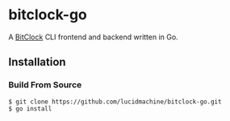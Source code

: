 # bitclock-go

A [BitClock](https://github.com/lucidmachine/bitclock) CLI frontend and backend written in Go.

## Installation

### Build From Source

```
$ git clone https://github.com/lucidmachine/bitclock-go.git
$ go install
```
